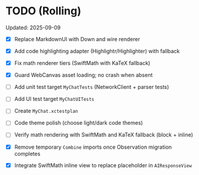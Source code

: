 # TODO (Rolling)

Updated: 2025-09-09

- [x] Replace MarkdownUI with Down and wire renderer
- [x] Add code highlighting adapter (Highlightr/Highlighter) with fallback
- [x] Fix math renderer tiers (SwiftMath with KaTeX fallback)
- [x] Guard WebCanvas asset loading; no crash when absent
- [ ] Add unit test target `MyChatTests` (NetworkClient + parser tests)
- [ ] Add UI test target `MyChatUITests`
- [ ] Create `MyChat.xctestplan`
- [ ] Code theme polish (choose light/dark code themes)
- [ ] Verify math rendering with SwiftMath and KaTeX fallback (block + inline)
- [x] Remove temporary `Combine` imports once Observation migration completes
- [x] Integrate SwiftMath inline view to replace placeholder in `AIResponseView`


